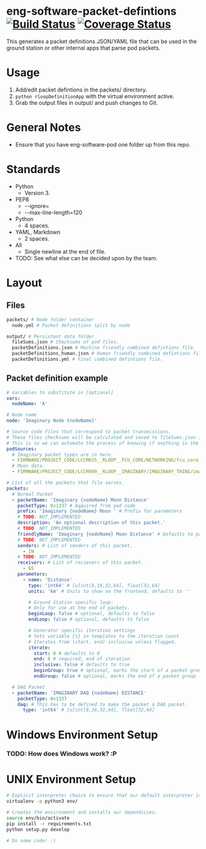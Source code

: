 # eng-software-packet-defintions [![Build Status](https://travis-ci.org/rLoopTeam/eng-software-packet-definitions.svg?branch=master)](https://travis-ci.org/rLoopTeam/eng-software-packet-definitions) [![Coverage Status](https://coveralls.io/repos/github/rLoopTeam/eng-software-packet-definitions/badge.svg)](https://coveralls.io/github/rLoopTeam/eng-software-packet-definitions)
This generates a packet definitions JSON/YAML file that can be used in the ground station or other internal apps that parse pod packets.

# Usage
1. Add/edit packet defintions in the packets/ directory.
2. `python rloopDefinitionApp` with the virtual environment active.
3. Grab the output files in output/ and push changes to Git.

# General Notes
* Ensure that you have eng-software-pod one folder up from this repo.

# Standards
* Python
  * Version 3.
* PEP8
  * --ignore=
  * --max-line-length=120
* Python
  * 4 spaces.
* YAML, Markdown
  * 2 spaces.
* All
  * Single newline at the end of file.
* TODO: See what else can be decided upon by the team.

# Layout

## Files
```sh
packets/ # Node folder container
  node.yml # Packet definitions split by node

output/ # Persistent data folder
  fileSums.json # Checksums of pod files.
  packetDefinitions.json # Machine friendly combined defintions file.
  packetDefinitions_human.json # Human friendly combined defintions file.
  packetDefinitions.yml # Final combined defintions file.
```

## Packet definition example
```yaml
# Variables to substitute in [optional]
vars:
  nodeName: 'A'

# Node name
node: 'Imaginary Node {nodeName}'

# Source code files that correspond to packet transmissions.
# These files checksums will be calculated and saved to fileSums.json in the output folder.
# This is so we can automate the process of knowing if anything in the transmission code has changed.
podSources: 
  # Imaginary packet types are in here.
  - FIRMWARE/PROJECT_CODE/LCCM655__RLOOP__FCU_CORE/NETWORKING/fcu_core__net__packet_types.h
  # Moon data.
  - FIRMWARE/PROJECT_CODE/LCCM999__RLOOP__IMAGINARY/IMAGINARY_THING/imaginary_thing__moon__ethernet.c

# List of all the packets that file serves.
packets:
  # Normal Packet
  - packetName: 'Imaginary {nodeName} Moon Distance'
    packetType: 0x1337 # Aqquired from pod code
    prefix: 'Imaginary {nodeName} Moon ' # Prefix for parameters
    # TODO: NOT_IMPLEMENTED
    description: 'An optional description of this packet.'
    # TODO: NOT_IMPLEMENTED
    friendlyName: 'Imaginary {nodeName} Moon Distance' # Defaults to packetName if not set.
    # TODO: NOT_IMPLEMENTED
    senders: # List of senders of this packet.
      - IN
    # TODO: NOT_IMPLEMENTED
    receivers: # List of recievers of this packet.
      - GS
    parameters:
      - name: 'Distance'
        type: 'int64' # [u]int[8,16,32,64], float[32,64]
        units: 'km' # Units to show on the frontend, defaults to ''

        # Ground Station specific loop:
        # Only for use at the end of packets.
        beginLoop: false # optional, defaults to false
        endLoop: false # optional, defaults to false

        # Generator specific iteration settings
        # Sets variable {i} in templates to the iteration count.
        # Iterates from (start, end) inclusive unless flagged.
        iterate:
          start: 0 # defaults to 0
          end: 8 # required, end of iteration
          inclusive: false # defaults to true
          beginGroup: true # optional, marks the start of a packet group
          endGroup: false # optional, marks the end of a packet group

  # DAQ Packet
  - packetName: 'IMAGINARY DAQ {nodeName} DISTANCE'
    packetType: 0x1337
    daq: # This has to be defined to make the packet a DAQ packet.
      type: 'int64' # [u]int[8,16,32,64], float[32,64]
```

# Windows Environment Setup
### TODO: How does Windows work? :P

# UNIX Environment Setup
```sh
# Explicit interpreter choice to ensure that our default interpreter is python3.
virtualenv -p python3 env/

# Creates the environment and installs our dependicies.
source env/bin/activate
pip install -r requirements.txt
python setup.py develop

# Do some code! :)
````
